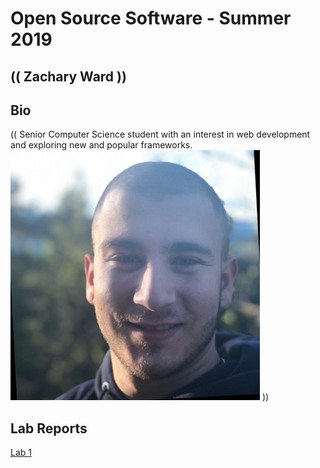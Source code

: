 # Open Source Software - Summer 2019
## (( Zachary Ward ))

## Bio
(( Senior Computer Science student with an interest in web development
and exploring new and popular frameworks. 
![Zachary](/labs/lab-01/images/me.jpg)
))

## Lab Reports
[Lab 1](labs/lab-01/report.md)
